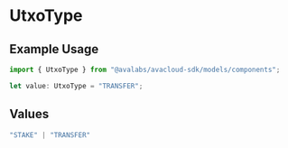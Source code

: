 # UtxoType

## Example Usage

```typescript
import { UtxoType } from "@avalabs/avacloud-sdk/models/components";

let value: UtxoType = "TRANSFER";
```

## Values

```typescript
"STAKE" | "TRANSFER"
```